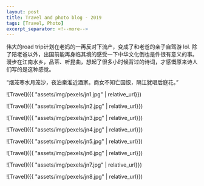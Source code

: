 ```yaml
---
layout: post
title: Travel and photo blog - 2019
tags: [Travel, Photo]
excerpt_separator: <!--more-->
---
```


伟大的road trip计划在老妈的一再反对下流产，变成了和老爸的亲子自驾游 lol. 
除了陪老爸以外，出国前能再身临其境的感受一下中华文化倒也是件很有意义的事。
漫步在江南水乡，品茶、听昆曲，想起了很多小时候背过的诗词，才感慨原来诗人们写的是这种感觉。

“烟笼寒水月笼沙，夜泊秦淮近酒家。商女不知亡国恨，隔江犹唱后庭花。”

![Travel]({{ "assets/img/pexels/jn1.jpg" | relative_url}})

![Travel]({{ "assets/img/pexels/jn2.jpg" | relative_url}})

![Travel]({{ "assets/img/pexels/jn3.jpg" | relative_url}})

![Travel]({{ "assets/img/pexels/jn4.jpg" | relative_url}})

![Travel]({{ "assets/img/pexels/jn5.jpg" | relative_url}})

![Travel]({{ "assets/img/pexels/jn6.jpg" | relative_url}})

![Travel]({{ "assets/img/pexels/jn7.jpg" | relative_url}})

![Travel]({{ "assets/img/pexels/jn8.jpg" | relative_url}})
